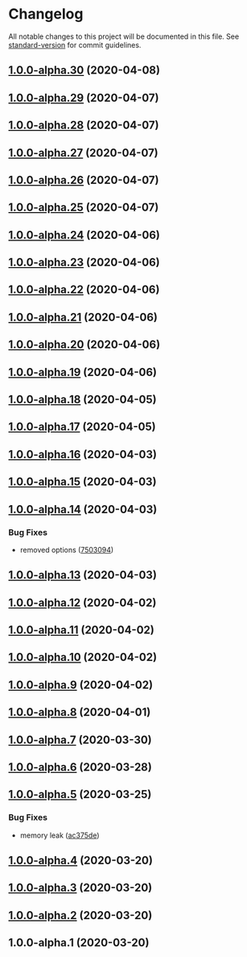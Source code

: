 # Changelog

All notable changes to this project will be documented in this file. See [standard-version](https://github.com/conventional-changelog/standard-version) for commit guidelines.

## [1.0.0-alpha.30](https://git.mvdw-software.com/Maximvdw/openhps-testsuite/compare/v1.0.0-alpha.29...v1.0.0-alpha.30) (2020-04-08)

## [1.0.0-alpha.29](https://git.mvdw-software.com/Maximvdw/openhps-testsuite/compare/v1.0.0-alpha.28...v1.0.0-alpha.29) (2020-04-07)

## [1.0.0-alpha.28](https://git.mvdw-software.com/Maximvdw/openhps-testsuite/compare/v1.0.0-alpha.27...v1.0.0-alpha.28) (2020-04-07)

## [1.0.0-alpha.27](https://git.mvdw-software.com/Maximvdw/openhps-testsuite/compare/v1.0.0-alpha.26...v1.0.0-alpha.27) (2020-04-07)

## [1.0.0-alpha.26](https://git.mvdw-software.com/Maximvdw/openhps-testsuite/compare/v1.0.0-alpha.25...v1.0.0-alpha.26) (2020-04-07)

## [1.0.0-alpha.25](https://git.mvdw-software.com/Maximvdw/openhps-testsuite/compare/v1.0.0-alpha.24...v1.0.0-alpha.25) (2020-04-07)

## [1.0.0-alpha.24](https://git.mvdw-software.com/Maximvdw/openhps-testsuite/compare/v1.0.0-alpha.23...v1.0.0-alpha.24) (2020-04-06)

## [1.0.0-alpha.23](https://git.mvdw-software.com/Maximvdw/openhps-testsuite/compare/v1.0.0-alpha.22...v1.0.0-alpha.23) (2020-04-06)

## [1.0.0-alpha.22](https://git.mvdw-software.com/Maximvdw/openhps-testsuite/compare/v1.0.0-alpha.21...v1.0.0-alpha.22) (2020-04-06)

## [1.0.0-alpha.21](https://git.mvdw-software.com/Maximvdw/openhps-testsuite/compare/v1.0.0-alpha.20...v1.0.0-alpha.21) (2020-04-06)

## [1.0.0-alpha.20](https://git.mvdw-software.com/Maximvdw/openhps-testsuite/compare/v1.0.0-alpha.19...v1.0.0-alpha.20) (2020-04-06)

## [1.0.0-alpha.19](https://git.mvdw-software.com/Maximvdw/openhps-testsuite/compare/v1.0.0-alpha.18...v1.0.0-alpha.19) (2020-04-06)

## [1.0.0-alpha.18](https://git.mvdw-software.com/Maximvdw/openhps-testsuite/compare/v1.0.0-alpha.17...v1.0.0-alpha.18) (2020-04-05)

## [1.0.0-alpha.17](https://git.mvdw-software.com/Maximvdw/openhps-testsuite/compare/v1.0.0-alpha.16...v1.0.0-alpha.17) (2020-04-05)

## [1.0.0-alpha.16](https://git.mvdw-software.com/Maximvdw/openhps-testsuite/compare/v1.0.0-alpha.15...v1.0.0-alpha.16) (2020-04-03)

## [1.0.0-alpha.15](https://git.mvdw-software.com/Maximvdw/openhps-testsuite/compare/v1.0.0-alpha.14...v1.0.0-alpha.15) (2020-04-03)

## [1.0.0-alpha.14](https://git.mvdw-software.com/Maximvdw/openhps-testsuite/compare/v1.0.0-alpha.13...v1.0.0-alpha.14) (2020-04-03)


### Bug Fixes

* removed options ([7503094](https://git.mvdw-software.com/Maximvdw/openhps-testsuite/commit/75030949c86ac4047039e522d06e87a70477f992))

## [1.0.0-alpha.13](https://git.mvdw-software.com/Maximvdw/openhps-testsuite/compare/v1.0.0-alpha.12...v1.0.0-alpha.13) (2020-04-03)

## [1.0.0-alpha.12](https://git.mvdw-software.com/Maximvdw/openhps-testsuite/compare/v1.0.0-alpha.11...v1.0.0-alpha.12) (2020-04-02)

## [1.0.0-alpha.11](https://git.mvdw-software.com/Maximvdw/openhps-testsuite/compare/v1.0.0-alpha.10...v1.0.0-alpha.11) (2020-04-02)

## [1.0.0-alpha.10](https://git.mvdw-software.com/Maximvdw/openhps-testsuite/compare/v1.0.0-alpha.9...v1.0.0-alpha.10) (2020-04-02)

## [1.0.0-alpha.9](https://git.mvdw-software.com/Maximvdw/openhps-testsuite/compare/v1.0.0-alpha.8...v1.0.0-alpha.9) (2020-04-02)

## [1.0.0-alpha.8](https://git.mvdw-software.com/Maximvdw/openhps-testsuite/compare/v1.0.0-alpha.7...v1.0.0-alpha.8) (2020-04-01)

## [1.0.0-alpha.7](https://git.mvdw-software.com/Maximvdw/openhps-testsuite/compare/v1.0.0-alpha.6...v1.0.0-alpha.7) (2020-03-30)

## [1.0.0-alpha.6](https://git.mvdw-software.com/Maximvdw/openhps-testsuite/compare/v1.0.0-alpha.5...v1.0.0-alpha.6) (2020-03-28)

## [1.0.0-alpha.5](https://git.mvdw-software.com/Maximvdw/openhps-testsuite/compare/v1.0.0-alpha.4...v1.0.0-alpha.5) (2020-03-25)


### Bug Fixes

* memory leak ([ac375de](https://git.mvdw-software.com/Maximvdw/openhps-testsuite/commit/ac375de775f5a7594e378770bf1d7c98b611c6f7))

## [1.0.0-alpha.4](https://git.mvdw-software.com/Maximvdw/openhps-testsuite/compare/v1.0.0-alpha.3...v1.0.0-alpha.4) (2020-03-20)

## [1.0.0-alpha.3](https://git.mvdw-software.com/Maximvdw/openhps-testsuite/compare/v1.0.0-alpha.2...v1.0.0-alpha.3) (2020-03-20)

## [1.0.0-alpha.2](https://git.mvdw-software.com/Maximvdw/openhps-testsuite/compare/v1.0.0-alpha.1...v1.0.0-alpha.2) (2020-03-20)

## 1.0.0-alpha.1 (2020-03-20)
